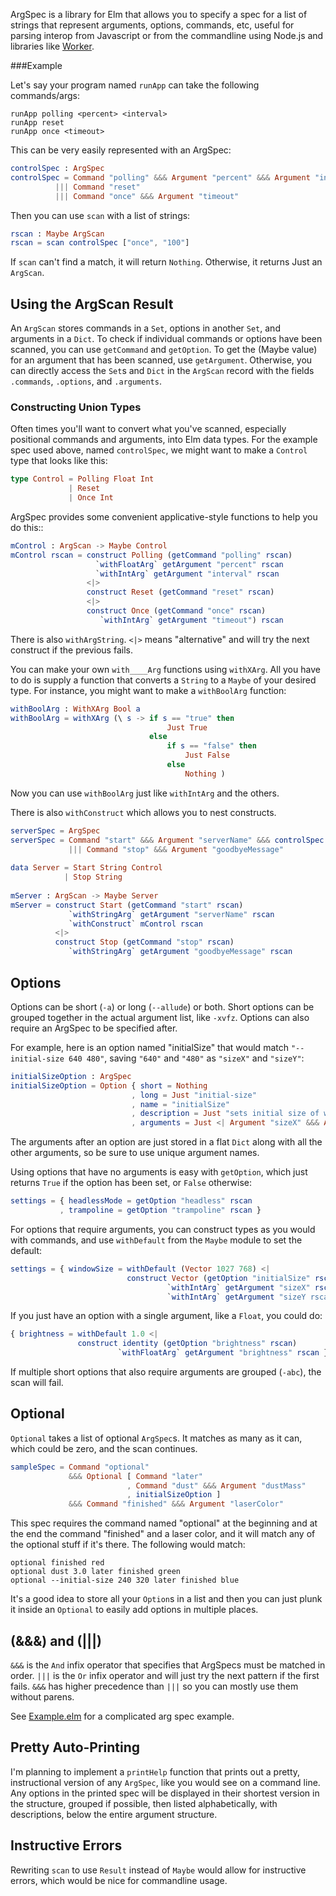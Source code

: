 
ArgSpec is a library for Elm that allows you to specify a spec for a
list of strings that represent arguments, options, commands, etc,
useful for parsing interop from Javascript or from the commandline
using Node.js and libraries like
[Worker](http://package.elm-lang.org/packages/lukewestby/worker/latest).

###Example

Let's say your program named `runApp` can take the following commands/args:

```
runApp polling <percent> <interval>
runApp reset
runApp once <timeout>
```

This can be very easily represented with an ArgSpec:

```elm
controlSpec : ArgSpec
controlSpec = Command "polling" &&& Argument "percent" &&& Argument "interval"
          ||| Command "reset"
          ||| Command "once" &&& Argument "timeout"
```

Then you can use `scan` with a list of strings:

```elm
rscan : Maybe ArgScan
rscan = scan controlSpec ["once", "100"]
```

If `scan` can't find a match, it will return `Nothing`. Otherwise, it
returns Just an `ArgScan`.

## Using the ArgScan Result

An `ArgScan` stores commands in a `Set`, options in another `Set`, and arguments in
a `Dict`. To check if individual commands or options have been scanned, you can use
`getCommand` and `getOption`. To get the (Maybe value) for an argument that
has been scanned, use `getArgument`. Otherwise, you can directly 
access the `Set`s and `Dict` in the `ArgScan` record with the fields
`.commands`, `.options`, and `.arguments`.

### Constructing Union Types

Often times you'll want to convert what you've scanned, especially
positional commands and arguments, into Elm data types. For
the example spec used above, named `controlSpec`, we might want to make a `Control` type that
looks like this:

```elm
type Control = Polling Float Int
             | Reset
             | Once Int
```

ArgSpec provides some convenient applicative-style functions to
help you do this::

```elm
mControl : ArgScan -> Maybe Control
mControl rscan = construct Polling (getCommand "polling" rscan)
                   `withFloatArg` getArgument "percent" rscan
                   `withIntArg` getArgument "interval" rscan
                 <|>
                 construct Reset (getCommand "reset" rscan)
                 <|>
                 construct Once (getCommand "once" rscan)
                    `withIntArg` getArgument "timeout") rscan
```

There is also `withArgString`. `<|>` means "alternative" and will try
the next construct if the previous fails.

You can make your own `with____Arg`
functions using `withXArg`. All you have to do is supply a function
that converts a `String` to a `Maybe` of your desired type.
For instance, you might want to make a `withBoolArg` function:

```elm
withBoolArg : WithXArg Bool a
withBoolArg = withXArg (\ s -> if s == "true" then
                                   Just True
                               else
                                   if s == "false" then
                                       Just False
                                   else
                                       Nothing )
```

Now you can use `withBoolArg` just like `withIntArg` and the others.

There is also `withConstruct` which allows you to nest constructs.

```elm
serverSpec = ArgSpec
serverSpec = Command "start" &&& Argument "serverName" &&& controlSpec
             ||| Command "stop" &&& Argument "goodbyeMessage"
 
data Server = Start String Control
            | Stop String
 
mServer : ArgScan -> Maybe Server
mServer = construct Start (getCommand "start" rscan)
             `withStringArg` getArgument "serverName" rscan
             `withConstruct` mControl rscan
          <|>
          construct Stop (getCommand "stop" rscan)
             `withStringArg` getArgument "goodbyeMessage" rscan
```

## Options

Options can be short (`-a`) or long (`--allude`) or both. Short
options can be grouped together in the actual argument list, like
`-xvfz`. Options can also require an ArgSpec to be specified after.

For example, here is an option named "initialSize" that would match
`"--initial-size 640 480"`, saving `"640"` and `"480"` as `"sizeX"`
and `"sizeY"`:

```elm
initialSizeOption : ArgSpec
initialSizeOption = Option { short = Nothing
                           , long = Just "initial-size"
                           , name = "initialSize"
                           , description = Just "sets initial size of window"
                           , arguments = Just <| Argument "sizeX" &&& Argument "sizeY" }
```

The arguments after an option are just stored in a flat `Dict` along with all the other
arguments, so be sure to use unique argument names.

Using options that have no arguments is easy with `getOption`, which
just returns `True` if the option has been set, or `False` otherwise:

```elm
settings = { headlessMode = getOption "headless" rscan
           , trampoline = getOption "trampoline" rscan }
```

For options that require arguments, you can construct types as you
would with commands, and use `withDefault` from the `Maybe` module to set the default:

```elm
settings = { windowSize = withDefault (Vector 1027 768) <|
                          construct Vector (getOption "initialSize" rscan)
                                   `withIntArg` getArgument "sizeX" rscan
                                   `withIntArg` getArgument "sizeY rscan }
```
If you just have an option with a single argument, like a `Float`, you
could do:

```elm
{ brightness = withDefault 1.0 <|
               construct identity (getOption "brightness" rscan)
                        `withFloatArg` getArgument "brightness" rscan }
```

If multiple short options that also require arguments are grouped
(`-abc`), the scan will fail.

## Optional

`Optional` takes a list of optional `ArgSpec`s. It matches as many as
it can, which could be zero, and the scan continues.

```elm
sampleSpec = Command "optional"
             &&& Optional [ Command "later"
                          , Command "dust" &&& Argument "dustMass"
                          , initialSizeOption ]
             &&& Command "finished" &&& Argument "laserColor"
```
This spec requires the command named "optional" at the beginning and
at the end the command "finished" and a laser color, and it will match
any of the optional stuff if it's there. The following would match:
```
optional finished red
optional dust 3.0 later finished green
optional --initial-size 240 320 later finished blue
```
It's a good idea to store all your `Option`s in a list and then you
can just plunk it inside an `Optional` to easily add options in
multiple places.

## (&&&) and (|||)

`&&&` is the `And` infix operator that specifies that ArgSpecs must be matched
in order. `|||` is the `Or` infix operator and will just try the next
pattern if the first fails. `&&&` has higher precedence than `|||` so
you can mostly use them without parens.

See
[Example.elm](https://github.com/mpdairy/elm-argspec/blob/master/src/Example.elm)
for a complicated arg spec example.

## Pretty Auto-Printing

I'm planning to implement a `printHelp` function that prints out a
pretty, instructional version of any `ArgSpec`, like you would see on
a command line. Any options in the printed spec will be displayed in
their shortest version in the structure, grouped if possible, then
listed alphabetically, with descriptions, below the entire argument
structure.

## Instructive Errors

Rewriting `scan` to use `Result` instead of `Maybe` would allow for
instructive errors, which would be nice for commandline usage.
